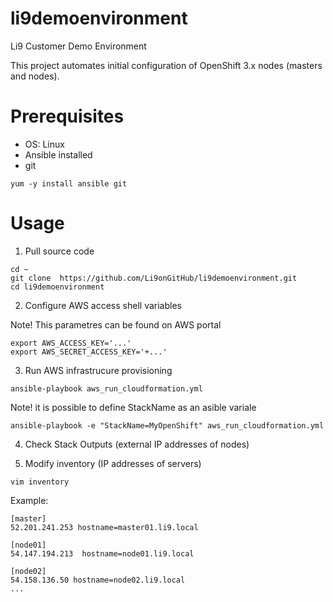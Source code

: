 # li9demoenvironment
Li9 Customer Demo Environment


This project automates initial configuration of OpenShift 3.x nodes (masters and nodes).
# Prerequisites
- OS: Linux
- Ansible installed
- git
```
yum -y install ansible git
```

# Usage
1. Pull source code

```
cd ~
git clone  https://github.com/Li9onGitHub/li9demoenvironment.git
cd li9demoenvironment
```

2. Configure AWS access shell variables

Note! This parametres can be found on AWS portal
```
export AWS_ACCESS_KEY='...'
export AWS_SECRET_ACCESS_KEY='+...'
```

3. Run AWS infrastrucure provisioning

```
ansible-playbook aws_run_cloudformation.yml 
```
Note! it is possible to define StackName as an asible variale
```
ansible-playbook -e "StackName=MyOpenShift" aws_run_cloudformation.yml
```

4. Check Stack Outputs (external IP addresses of nodes)

5. Modify inventory (IP addresses of servers)

```
vim inventory
```
Example:
```
[master]
52.201.241.253 hostname=master01.li9.local

[node01]
54.147.194.213  hostname=node01.li9.local

[node02]
54.158.136.50 hostname=node02.li9.local
...
```

